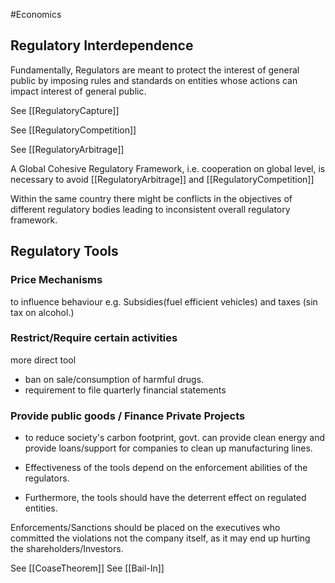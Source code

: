 #Economics 

## Regulatory Interdependence
Fundamentally, Regulators are meant to protect the interest of general public by imposing rules and standards on entities whose actions can impact interest of general public.

See [[RegulatoryCapture]]

See [[RegulatoryCompetition]]

See [[RegulatoryArbitrage]]

A Global Cohesive Regulatory Framework, i.e. cooperation on global level, is necessary to avoid [[RegulatoryArbitrage]] and [[RegulatoryCompetition]]

Within the same country there might be conflicts in the objectives of different regulatory bodies leading to inconsistent overall regulatory framework.

## Regulatory Tools
### Price Mechanisms
to influence behaviour
e.g. Subsidies(fuel efficient vehicles) and taxes (sin tax on alcohol.)

### Restrict/Require certain activities
more direct tool
- ban on sale/consumption of harmful drugs.
- requirement to file quarterly financial statements

### Provide public goods / Finance Private Projects
- to reduce society's carbon footprint, govt. can provide clean energy and provide loans/support for companies to clean up manufacturing lines.


- Effectiveness of the tools depend on the enforcement abilities of the regulators.
- Furthermore, the tools should have the deterrent effect on regulated entities.


Enforcements/Sanctions should be placed on the executives who committed the violations not the company itself, as it may end up hurting the shareholders/Investors.

See [[CoaseTheorem]] 
See [[Bail-In]]

